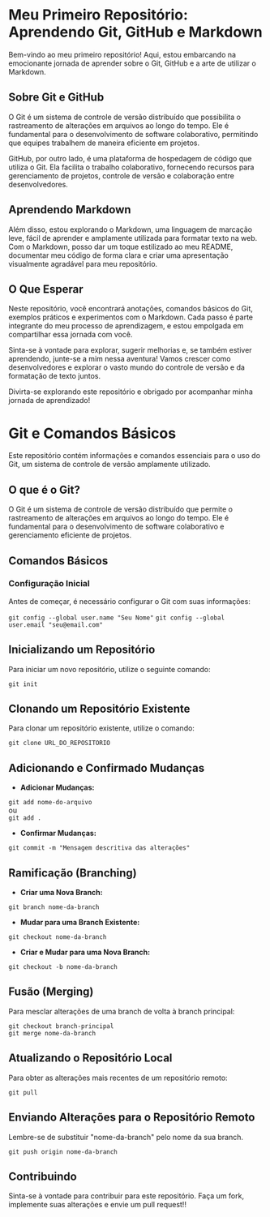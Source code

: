 
# **Meu Primeiro Repositório: Aprendendo Git, GitHub e Markdown** 

Bem-vindo ao meu primeiro repositório! Aqui, estou embarcando na emocionante jornada de aprender sobre o Git, GitHub e a arte de utilizar o Markdown.

## Sobre Git e GitHub<br>

<p>O Git é um sistema de controle de versão distribuído que possibilita o rastreamento de alterações em arquivos ao longo do tempo. Ele é fundamental para o desenvolvimento de software colaborativo, permitindo que equipes trabalhem de maneira eficiente em projetos.<p>

<p>GitHub, por outro lado, é uma plataforma de hospedagem de código que utiliza o Git. Ela facilita o trabalho colaborativo, fornecendo recursos para gerenciamento de projetos, controle de versão e colaboração entre desenvolvedores.<p>

## Aprendendo Markdown

<p>Além disso, estou explorando o Markdown, uma linguagem de marcação leve, fácil de aprender e amplamente utilizada para formatar texto na web. Com o Markdown, posso dar um toque estilizado ao meu README, documentar meu código de forma clara e criar uma apresentação visualmente agradável para meu repositório.<p>

## O Que Esperar

<p>Neste repositório, você encontrará anotações, comandos básicos do Git, exemplos práticos e experimentos com o Markdown. Cada passo é parte integrante do meu processo de aprendizagem, e estou empolgada em compartilhar essa jornada com você.<p>

<p>Sinta-se à vontade para explorar, sugerir melhorias e, se também estiver aprendendo, junte-se a mim nessa aventura! Vamos crescer como desenvolvedores e explorar o vasto mundo do controle de versão e da formatação de texto juntos.<p>

<p>Divirta-se explorando este repositório e obrigado por acompanhar minha jornada de aprendizado!<p>


# Git e Comandos Básicos

<p>Este repositório contém informações e comandos essenciais para o uso do Git, um sistema de controle de versão amplamente utilizado.<p>

## O que é o Git?

<p>O Git é um sistema de controle de versão distribuído que permite o rastreamento de alterações em arquivos ao longo do tempo. Ele é fundamental para o desenvolvimento de software colaborativo e gerenciamento eficiente de projetos.<p>

## Comandos Básicos

### Configuração Inicial

<p>Antes de começar, é necessário configurar o Git com suas informações:<p>

```git config --global user.name "Seu Nome"```
```git config --global user.email "seu@email.com"```

## Inicializando um Repositório

<p>Para iniciar um novo repositório, utilize o seguinte comando:<p>

```git init```

## Clonando um Repositório Existente
<p>Para clonar um repositório existente, utilize o comando:<p>

```git clone URL_DO_REPOSITORIO```

## Adicionando e Confirmado Mudanças
* **Adicionar Mudanças:** 

```git add nome-do-arquivo``` 
<br>ou<br>
```git add .```

* **Confirmar Mudanças:**

```git commit -m "Mensagem descritiva das alterações"``` 

## Ramificação (Branching)
* **Criar uma Nova Branch:**

```git branch nome-da-branch```


* **Mudar para uma Branch Existente:**

```git checkout nome-da-branch```

* **Criar e Mudar para uma Nova Branch:**

```git checkout -b nome-da-branch```

## Fusão (Merging)
<p>Para mesclar alterações de uma branch de volta à branch principal:<p>

```git checkout branch-principal``` <br>
```git merge nome-da-branch```

## Atualizando o Repositório Local
<p>Para obter as alterações mais recentes de um repositório remoto:<p>

```git pull``` 

## Enviando Alterações para o Repositório Remoto
<p>Lembre-se de substituir "nome-da-branch" pelo nome da sua branch.<p>

```git push origin nome-da-branch```

## Contribuindo
<p>Sinta-se à vontade para contribuir para este repositório. Faça um fork, implemente suas alterações e envie um pull request!!<p>
